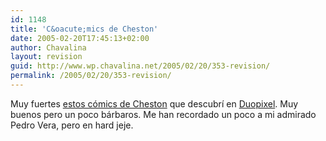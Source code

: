```yaml
---
id: 1148
title: 'C&oacute;mics de Cheston'
date: 2005-02-20T17:45:13+02:00
author: Chavalina
layout: revision
guid: http://www.wp.chavalina.net/2005/02/20/353-revision/
permalink: /2005/02/20/353-revision/
---
```

Muy fuertes <a href="http://cheston.com/pbf/archive.html" target="_blank">estos c&oacute;mics de Cheston</a> que descubr&iacute; en <a href="http://blog.duopixel.com/archives/000215.html" target="_blank">Duopixel</a>. Muy buenos pero un poco bárbaros. Me han recordado un poco a mi admirado Pedro Vera, pero en hard jeje.